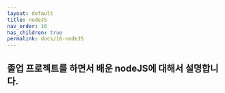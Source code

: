 ```yaml
---
layout: default
title: nodeJS
nav_order: 16
has_children: true
permalink: docs/16-nodeJS
---
```


## 졸업 프로젝트를 하면서 배운 nodeJS에 대해서 설명합니다.